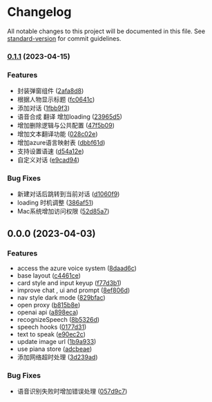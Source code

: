 # Changelog

All notable changes to this project will be documented in this file. See [standard-version](https://github.com/conventional-changelog/standard-version) for commit guidelines.

### [0.1.1](https://github.com/liou666/polyglot/compare/v0.0.0...v0.1.1) (2023-04-15)


### Features

* 封装弹窗组件 ([2afa8d8](https://github.com/liou666/polyglot/commit/2afa8d8537d438c5830cb00ef96c9b78c05361be))
* 根据人物显示标题 ([fc0641c](https://github.com/liou666/polyglot/commit/fc0641cc1cd43723ea1e2a25d5de6431f667891c))
* 添加对话 ([1fbb9f3](https://github.com/liou666/polyglot/commit/1fbb9f38f76af620b9e3b9b2e20c0473d8879061))
* 语音合成 翻译 增加loading ([23965d5](https://github.com/liou666/polyglot/commit/23965d556e92258c3c40ab561fd647fa882f7df2))
* 增加删除逻辑与公共配置 ([47f5b09](https://github.com/liou666/polyglot/commit/47f5b09fe414c6fbc4df9171a68adf9f4fe238e7))
* 增加文本翻译功能 ([028c02e](https://github.com/liou666/polyglot/commit/028c02ec018965f7fc83ce4bcc974112120fd36b))
* 增加azure语言映射表 ([dbbf61d](https://github.com/liou666/polyglot/commit/dbbf61d5bdcbe597be282edc7797da1ab46cd180))
* 支持设置语速 ([d54a12e](https://github.com/liou666/polyglot/commit/d54a12e360aaaade04e361ccccf8f20b1cd4fefd))
* 自定义对话 ([e9cad94](https://github.com/liou666/polyglot/commit/e9cad944c7fb2c4181fb5a840b68553230a407d7))


### Bug Fixes

* 新建对话后跳转到当前对话 ([d1060f9](https://github.com/liou666/polyglot/commit/d1060f9787b63a0cca377b0d91bcebabdcfefd7c))
* loading 时机调整 ([386af51](https://github.com/liou666/polyglot/commit/386af51c5d5260c039008401d9f1efa84c66c8bc))
* Mac系统增加访问权限 ([52d85a7](https://github.com/liou666/polyglot/commit/52d85a75c2176d8664f6b1e3471124397da36de5))

## 0.0.0 (2023-04-03)


### Features

* access the azure voice system ([8daad6c](https://github.com/liou666/polyglot/commit/8daad6c783fa16c7ee5624d5420286affc9c6b25))
* base layout ([c4461ce](https://github.com/liou666/polyglot/commit/c4461ce60c6a7da564e9ded8a556b7b975a2a8d3))
* card style and input keyup ([f77d3b1](https://github.com/liou666/polyglot/commit/f77d3b12781e1375026ca35b64aa9e468bc797b4))
* improve chat , ui and prompt ([8ef806d](https://github.com/liou666/polyglot/commit/8ef806d9ebe09917a638c50a6cc12d2d17b6236e))
* nav style dark mode ([829bfac](https://github.com/liou666/polyglot/commit/829bfacdbf474ac4f23576bbccd7e0bccfa5b459))
* open proxy ([b815b8e](https://github.com/liou666/polyglot/commit/b815b8e3443d81d1ca34fae55b59539fac15f1ce))
* openai api ([a898eca](https://github.com/liou666/polyglot/commit/a898eca4f6e631ce68f59137bb34bad5aef82cc1))
* recognizeSpeech ([8b5326d](https://github.com/liou666/polyglot/commit/8b5326d821d4ed8c4247d72eaa7265f4b22018db))
* speech hooks ([0177d31](https://github.com/liou666/polyglot/commit/0177d310acae166520fc4420dafb90daa3e7fc40))
* text to speak ([e90ec2c](https://github.com/liou666/polyglot/commit/e90ec2ca230366177429f650c10d3a5f1f495f95))
* update image url ([1b9a933](https://github.com/liou666/polyglot/commit/1b9a933017e71c0ee1e8442a1122cd154b2c3337))
* use piana store ([adcbeae](https://github.com/liou666/polyglot/commit/adcbeae02c35a1b00d8956d8758ac17adad47782))
* 添加网络超时处理 ([3d239ad](https://github.com/liou666/polyglot/commit/3d239ad77c0a2e54d19970fdd3d1d3f674678a1f))


### Bug Fixes

* 语音识别失败时增加错误处理 ([057d9c7](https://github.com/liou666/polyglot/commit/057d9c726199e7fd98be0561dec068f3ab93bfb6))
